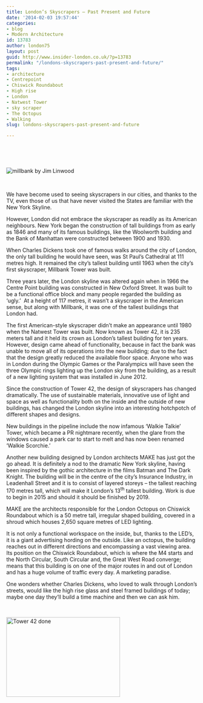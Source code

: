 ```yaml
---
title: London’s Skyscrapers – Past Present and Future
date: '2014-02-03 19:57:44'
categories:
- blog
- Modern Architecture
id: 13783
author: london75
layout: post
guid: http://www.insider-london.co.uk/?p=13783
permalink: "/londons-skyscrapers-past-present-and-future/"
tags:
- architecture
- Centrepoint
- Chiswick Roundabout
- High rise
- London
- Natwest Tower
- sky scraper
- The Octopus
- Walking
slug: londons-skyscrapers-past-present-and-future

---
```

&nbsp;

&nbsp;

![millbank by Jim Linwood](http://www.insider-london.co.uk/wp-content/uploads/2014/02/millbank-by-Jim-Linwood-300x124.jpg)

&nbsp;

We have become used to seeing skyscrapers in our cities, and thanks to the TV, even those of us that have never visited the States are familiar with the New York Skyline.

However, London did not embrace the skyscraper as readily as its American <span class="GINGER_SOFTWARE_mark" id="09c5c078-eee9-4ac1-b6db-50c1ec71e2ef">neighbours</span>. New York began the construction of tall buildings from as early as 1846 and many of its famous buildings, like the Woolworth building and the Bank of Manhattan were constructed between 1900 and 1930.

When Charles Dickens took one of famous walks around the city of London, the only tall building he would have seen, was St Paul’s Cathedral at 111 <span class="GINGER_SOFTWARE_mark" id="ef786bcc-56de-44b9-bb0d-b48a5f1f92b8">metres</span> high. It remained the city’s tallest building until 1963 when the city’s first skyscraper, Millbank Tower was built.

Three years later, the London skyline was altered again when in 1966 the Centre Point building was constructed <span class="GINGER_SOFTWARE_mark" id="370aa306-6c18-4081-b8ba-d6705332e400">in</span> New Oxford Street. It was built to be a functional office block and many people regarded the building as ‘ugly.’  At a height of 117 <span class="GINGER_SOFTWARE_mark" id="232d4386-2538-4f4d-aaaa-43af1c407fa0">metres</span>, it wasn’t a skyscraper in the American sense, but along with Millbank, it was one of the tallest buildings that London had.

The first American-style skyscraper didn’t make an appearance until 1980 when the Natwest Tower was built. Now known as Tower 42, it is 235 meters tall and it held its crown as London’s tallest building for ten years. However, <span class="GINGER_SOFTWARE_mark" id="49761a6d-7419-4520-bb0d-a174687e264e">design</span> came ahead of functionality, because in fact the bank was unable to move all of its operations into the new building; due to the fact that the design greatly reduced the available floor space. Anyone who was in London during the Olympic Games or the Paralympics will have seen the three Olympic <span class="GINGER_SOFTWARE_mark" id="9961935c-8ad6-4c38-9951-8cd0f002fafb">rings lighting</span> up the London sky from the building, as a result of a new lighting system that was installed in June 2012.

Since the construction of Tower 42, the design of skyscrapers has changed dramatically. The use of sustainable materials, innovative use of light and space as well as functionality both on the inside and the outside of new buildings, has changed the London skyline into an interesting hotchpotch of different shapes and designs.

New buildings in the pipeline include the now infamous ‘Walkie Talkie’ Tower, which became a PR nightmare recently, when the glare from the windows caused a <span class="GINGER_SOFTWARE_mark" id="ba8e5b92-d329-43e7-a970-7df68ff1eb8d">park</span> car to start to melt and has now been renamed  ‘Walkie Scorchie.’

Another new building designed by London architects MAKE has just got the go ahead. It is definitely a nod to the dramatic New York skyline, having been inspired by the gothic architecture in the films Batman and The Dark Knight. The building will be in the <span class="GINGER_SOFTWARE_mark" id="f0babdee-1733-43f1-9fce-ffc69a874d54">centre</span> of the city’s Insurance Industry, in Leadenhall Street and it is to consist of layered storeys – the tallest reaching 170 <span class="GINGER_SOFTWARE_mark" id="b6191e95-e5b1-4de6-86c2-222cba647a2a">metres</span> tall, which will make it London’s 13<sup><span class="GINGER_SOFTWARE_mark" id="f780a6d6-af90-4546-ba02-4b5f542d75c0">th</span></sup> <span class="GINGER_SOFTWARE_mark" id="5dc7c4ae-6480-45c1-886f-b439c5f15d48">tallest</span> building. Work is due to begin in 2015 and should it should be finished by 2019.

MAKE are the architects responsible for the <span class="GINGER_SOFTWARE_mark" id="bf2f7d27-e528-416e-8fe8-adf224f75078">London Octopus</span> on Chiswick Roundabout which is a 50 <span class="GINGER_SOFTWARE_mark" id="9e98d60b-3ce4-4cde-87c8-1afee74a70cc">metre</span> tall, irregular shaped building, covered in a shroud which houses 2,650 square <span class="GINGER_SOFTWARE_mark" id="5fb61fab-4f2b-453c-81d7-749bc775a3ab">metres</span> of LED lighting.

It is not only a functional workspace on the inside, but, thanks to the LED’s, it is a giant advertising <span class="GINGER_SOFTWARE_mark" id="2fa12bb1-59ac-47d8-8b79-18363f86bd1c">hording</span> on the outside. Like an octopus, the building reaches out in different directions and encompassing a vast viewing area. Its position on the Chiswick Roundabout, which is where the M4 starts and the North Circular, South Circular and, the Great West Road converge; means that this building is on one of the major routes in and out of London and has a huge volume of traffic every day. A marketing paradise.

One wonders whether Charles Dickens, who loved to walk through London’s streets, would like the high rise glass and steel framed buildings of today; maybe one day they’ll build a time machine and then we can ask him.

&nbsp;

[<img class="alignnone size-medium wp-image-13786" alt="Tower 42  done" src="http://www.insider-london.co.uk/wp-content/uploads/2014/02/Tower-42-done-300x210.jpg" width="300" height="210" />](http://www.insider-london.co.uk/wp-content/uploads/2014/02/Tower-42-done.jpg)